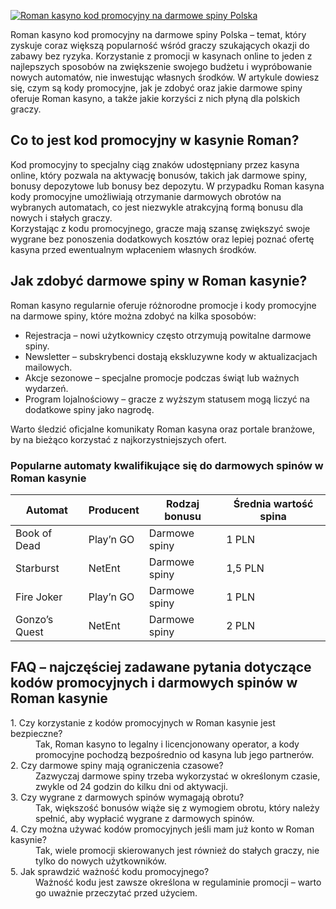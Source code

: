 [![Roman kasyno kod promocyjny na darmowe spiny Polska](https://123-caf.pages.dev/gitsignup.png)](https://vrmoo.ru/Bt82HjjY)

<div>Roman kasyno kod promocyjny na darmowe spiny Polska – temat, który zyskuje coraz większą popularność wśród graczy szukających okazji do zabawy bez ryzyka. Korzystanie z promocji w kasynach online to jeden z najlepszych sposobów na zwiększenie swojego budżetu i wypróbowanie nowych automatów, nie inwestując własnych środków. W artykule dowiesz się, czym są kody promocyjne, jak je zdobyć oraz jakie darmowe spiny oferuje Roman kasyno, a także jakie korzyści z nich płyną dla polskich graczy.</div>  <h2>Co to jest kod promocyjny w kasynie Roman?</h2> <div>Kod promocyjny to specjalny ciąg znaków udostępniany przez kasyna online, który pozwala na aktywację bonusów, takich jak darmowe spiny, bonusy depozytowe lub bonusy bez depozytu. W przypadku Roman kasyna kody promocyjne umożliwiają otrzymanie darmowych obrotów na wybranych automatach, co jest niezwykle atrakcyjną formą bonusu dla nowych i stałych graczy.</div>  <div>Korzystając z kodu promocyjnego, gracze mają szansę zwiększyć swoje wygrane bez ponoszenia dodatkowych kosztów oraz lepiej poznać ofertę kasyna przed ewentualnym wpłaceniem własnych środków.</div>  <h2>Jak zdobyć darmowe spiny w Roman kasynie?</h2> <div>Roman kasyno regularnie oferuje różnorodne promocje i kody promocyjne na darmowe spiny, które można zdobyć na kilka sposobów:</div> <ul>   <li>Rejestracja – nowi użytkownicy często otrzymują powitalne darmowe spiny.</li>   <li>Newsletter – subskrybenci dostają ekskluzywne kody w aktualizacjach mailowych.</li>   <li>Akcje sezonowe – specjalne promocje podczas świąt lub ważnych wydarzeń.</li>   <li>Program lojalnościowy – gracze z wyższym statusem mogą liczyć na dodatkowe spiny jako nagrodę.</li> </ul> <div>Warto śledzić oficjalne komunikaty Roman kasyna oraz portale branżowe, by na bieżąco korzystać z najkorzystniejszych ofert.</div>  <h3>Popularne automaty kwalifikujące się do darmowych spinów w Roman kasynie</h3> <table>   <thead>     <tr>       <th>Automat</th>       <th>Producent</th>       <th>Rodzaj bonusu</th>       <th>Średnia wartość spina</th>     </tr>   </thead>   <tbody>     <tr>       <td>Book of Dead</td>       <td>Play’n GO</td>       <td>Darmowe spiny</td>       <td>1 PLN</td>     </tr>     <tr>       <td>Starburst</td>       <td>NetEnt</td>       <td>Darmowe spiny</td>       <td>1,5 PLN</td>     </tr>     <tr>       <td>Fire Joker</td>       <td>Play’n GO</td>       <td>Darmowe spiny</td>       <td>1 PLN</td>     </tr>     <tr>       <td>Gonzo’s Quest</td>       <td>NetEnt</td>       <td>Darmowe spiny</td>       <td>2 PLN</td>     </tr>   </tbody> </table>  <h2>FAQ – najczęściej zadawane pytania dotyczące kodów promocyjnych i darmowych spinów w Roman kasynie</h2> <dl>   <dt>1. Czy korzystanie z kodów promocyjnych w Roman kasynie jest bezpieczne?</dt>   <dd>Tak, Roman kasyno to legalny i licencjonowany operator, a kody promocyjne pochodzą bezpośrednio od kasyna lub jego partnerów.</dd>    <dt>2. Czy darmowe spiny mają ograniczenia czasowe?</dt>   <dd>Zazwyczaj darmowe spiny trzeba wykorzystać w określonym czasie, zwykle od 24 godzin do kilku dni od aktywacji.</dd>    <dt>3. Czy wygrane z darmowych spinów wymagają obrotu?</dt>   <dd>Tak, większość bonusów wiąże się z wymogiem obrotu, który należy spełnić, aby wypłacić wygrane z darmowych spinów.</dd>    <dt>4. Czy można używać kodów promocyjnych jeśli mam już konto w Roman kasynie?</dt>   <dd>Tak, wiele promocji skierowanych jest również do stałych graczy, nie tylko do nowych użytkowników.</dd>    <dt>5. Jak sprawdzić ważność kodu promocyjnego?</dt>   <dd>Ważność kodu jest zawsze określona w regulaminie promocji – warto go uważnie przeczytać przed użyciem.</dd> </dl> </div>